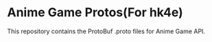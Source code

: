 # Anime Game Protos(For hk4e)
This repository contains the ProtoBuf .proto files for Anime Game API.